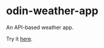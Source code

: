 # odin-weather-app

An API-based weather app.

Try it [here](https://ispervoykin.github.io/odin-weather-app/). 
